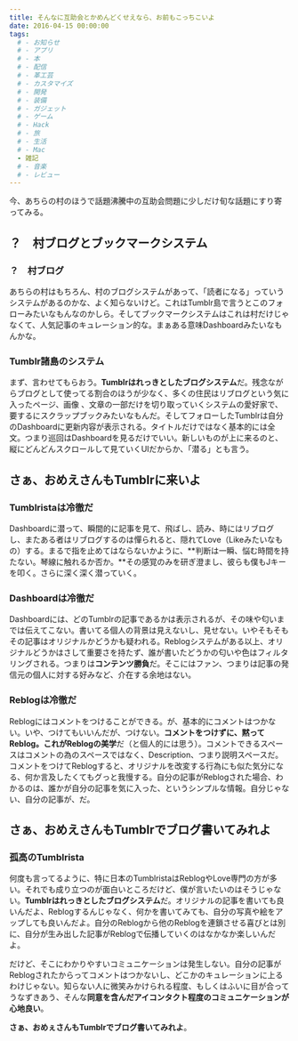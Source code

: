 ```yaml
---
title: そんなに互助会とかめんどくせえなら、お前もこっちこいよ
date: 2016-04-15 00:00:00
tags:
  # - お知らせ
  # - アプリ
  # - 本
  # - 配信
  # - 革工芸
  # - カスタマイズ
  # - 開発
  # - 装備
  # - ガジェット
  # - ゲーム
  # - Hack
  # - 旅
  # - 生活
  # - Mac
  - 雑記
  # - 音楽
  # - レビュー
---
```

今、あちらの村のほうで話題沸騰中の互助会問題に少しだけ旬な話題にすり寄ってみる。

## ？　村ブログとブックマークシステム
### ？　村ブログ
あちらの村はもちろん、村のブログシステムがあって、「読者になる」っていうシステムがあるのかな、よく知らないけど。これはTumblr島で言うとこのフォローみたいなもんなのかしら。そしてブックマークシステムはこれは村だけじゃなくて、人気記事のキュレーション的な。まぁある意味Dashboardみたいなもんかな。

### Tumblr諸島のシステム
まず、言わせてもらおう。**Tumblrはれっきとしたブログシステム**だ。残念ながらブログとして使ってる割合のほうが少なく、多くの住民はリブログという気に入ったページ、画像
、文章の一部だけを切り取っていくシステムの愛好家で、要するにスクラップブックみたいなもんだ。そしてフォローしたTumblrは自分のDashboardに更新内容が表示される。タイトルだけではなく基本的には全文。つまり巡回はDashboardを見るだけでいい。新しいものが上に来るのと、縦にどんどんスクロールして見ていくUIだからか、「潜る」とも言う。

## さぁ、おめえさんもTumblrに来いよ

### Tumblristaは冷徹だ
Dashboardに潜って、瞬間的に記事を見て、飛ばし、読み、時にはリブログし、またある者はリブログするのは憚られると、隠れてLove（Likeみたいなもの）する。まるで指を止めてはならないかように、**判断は一瞬、悩む時間を持たない。琴線に触れるか否か。**その感覚のみを研ぎ澄まし、彼らも僕もJキーを叩く。さらに深く深く潜っていく。

### Dashboardは冷徹だ
Dashboardには、どのTumblrの記事であるかは表示されるが、その味や匂いまでは伝えてこない。書いてる個人の背景は見えないし、見せない。いやそもそもその記事はオリジナルかどうかも疑われる。Reblogシステムがある以上、オリジナルどうかはさして重要さを持たず、誰が書いたどうかの匂いや色はフィルタリングされる。つまりは**コンテンツ勝負**だ。そこにはファン、つまりは記事の発信元の個人に対する好みなど、介在する余地はない。

### Reblogは冷徹だ
Reblogにはコメントをつけることができる。が、基本的にコメントはつかない。いや、つけてもいいんだが、つけない。**コメントをつけずに、黙ってReblog。これがReblogの美学**だ（と個人的には思う）。コメントできるスペースはコメントの為のスペースではなく、Description、つまり説明スペースだ。コメントをつけてReblogすると、オリジナルを改変する行為にも似た気分になる、何か言及したくてもグっと我慢する。自分の記事がReblogされた場合、わかるのは、誰かが自分の記事を気に入った、というシンプルな情報。自分じゃない、自分の記事が、だ。

## さぁ、おめえさんもTumblrでブログ書いてみれよ
### 孤高のTumblrista
何度も言ってるように、特に日本のTumblristaはReblogやLove専門の方が多い。それでも成り立つのが面白いところだけど、僕が言いたいのはそうじゃない。**Tumblrはれっきとしたブログシステム**だ。オリジナルの記事を書いても良いんだよ、Reblogするんじゃなく、何かを書いてみても、自分の写真や絵をアップしても良いんだよ。自分のReblogから他のReblogを連鎖させる喜びとは別に、自分が生み出した記事がReblogで伝播していくのはなかなか楽しいんだよ。

だけど、そこにわかりやすいコミュニケーションは発生しない。自分の記事がReblogされたからってコメントはつかないし、どこかのキュレーションに上るわけじゃない。知らない人に微笑みかけられる程度、もしくはふいに目が合ってうなずきあう、そんな**同意を含んだアイコンタクト程度のコミュニケーションが心地良い**。

**さぁ、おめぇさんもTumblrでブログ書いてみれよ**。
